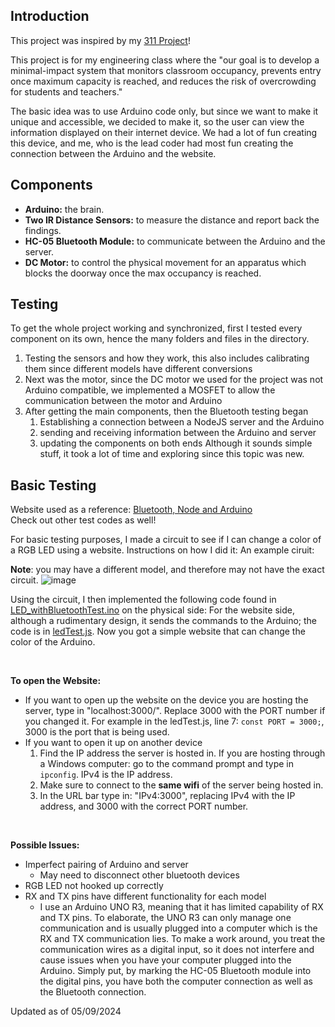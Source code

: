 Introduction
--
This project was inspired by my [311 Project](https://github.com/HudsonReynolds2/ID-Finder)!

This project is for my engineering class where the "our goal is to develop a minimal-impact system that monitors classroom occupancy, prevents entry once maximum capacity is reached, and reduces the risk of overcrowding for students and teachers."

The basic idea was to use Arduino code only, but since we want to make it unique and accessible, we decided to make it, so the user can view the information displayed on their internet device. We had a lot of fun creating this device, and me, who is the lead coder had most fun creating the connection between the Arduino and the website.

Components
--
- **Arduino:** the brain.
- **Two IR Distance Sensors:** to measure the distance and report back the findings.
- **HC-05 Bluetooth Module:** to communicate between the Arduino and the server.
- **DC Motor:** to control the physical movement for an apparatus which blocks the doorway once the max occupancy is reached.

Testing
--
To get the whole project working and synchronized, first I tested every component on its own, hence the many folders and files in the directory.
1. Testing the sensors and how they work, this also includes calibrating them since different models have different conversions
2. Next was the motor, since the DC motor we used for the project was not Arduino compatible, we implemented a MOSFET to allow the communication between the motor and Arduino
3. After getting the main components, then the Bluetooth testing began
    1. Establishing a connection between a NodeJS server and the Arduino
    2. sending and receiving information between the Arduino and server
    3. updating the components on both ends
Although it sounds simple stuff, it took a lot of time and exploring since this topic was new. 

Basic Testing
--
Website used as a reference: [Bluetooth, Node and Arduino](https://www.hackster.io/leevinentwilson/bluetooth-node-and-arduino-de822e) <br />
Check out other test codes as well!

For basic testing purposes, I made a circuit to see if I can change a color of a RGB LED using a website. Instructions on how I did it:
An example ciruit: 

**Note**: you may have a different model, and therefore may not have the exact circuit.
![image](https://github.com/daarush/EK210_RoomOccupancyMonitor/assets/30423986/ba3c8d16-f996-490d-a630-b6168531646c)

Using the circuit, I then implemented the following code found in [LED_withBluetoothTest.ino](TestCodes/LED_withBluetoothTest/LED_withBluetoothTest.ino) on the physical side:
For the website side, although a rudimentary design, it sends the commands to the Arduino; the code is in [ledTest.js](Server/tests/ledTest.js). Now you got a simple website that can change the color of the Arduino. 

<br />

**To open the Website:**
- If you want to open up the website on the device you are hosting the server, type in "localhost:3000/". Replace 3000 with the PORT number if you changed it. For example in the ledTest.js, line 7: `const PORT = 3000;`, 3000 is the port that is being used.
- If you want to open it up on another device
    1. Find the IP address the server is hosted in. If you are hosting through a Windows computer: go to the command prompt and type in `ipconfig`. IPv4 is the IP address.
    2. Make sure to connect to the **same wifi** of the server being hosted in.
    3. In the URL bar type in: "IPv4:3000", replacing IPv4 with the IP address, and 3000 with the correct PORT number.

<br />

**Possible Issues:**
- Imperfect pairing of Arduino and server
    - May need to disconnect other bluetooth devices
- RGB LED not hooked up correctly
- RX and TX pins have different functionality for each model
    - I use an Arduino UNO R3, meaning that it has limited capability of RX and TX pins. To elaborate, the UNO R3 can only manage one communication and is usually plugged into a computer which is the RX and TX communication lies. To make a work around, you treat the communication wires as a digital input, so it does not interfere and cause issues when you have your computer plugged into the Arduino. Simply put, by marking the HC-05 Bluetooth module into the digital pins, you have both the computer connection as well as the Bluetooth connection.



Updated as of 05/09/2024
  
